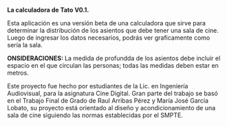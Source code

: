 
<b> La calculadora de Tato V0.1. </b>

Esta aplicación es una versión beta de una calculadora que sirve para determinar la distribución de los asientos que debe tener una sala de cine. Luego de ingresar los datos necesarios, podrás ver graficamente como sería la sala. 

<b> ONSIDERACIONES: </b>
La medida de profundda de los asientos debe incluir el espacio en el que circulan las personas; todas las medidas deben estar en metros.

Este proyecto fue hecho por estudiantes de la Lic. en Ingeniería Audiovisual, para la asignatura Cine Digital. Gran parte del trabajo se basó en el Trabajo Final de Grado de Raul Arribas Pérez y María José García Lobato, su proyecto está orientado al diseño y acondicionamiento de una sala de cine siguiendo las normas establecidas por el SMPTE.


